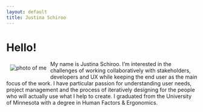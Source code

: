 ```yaml
---
layout: default
title: Justina Schiroo
---
```

# Hello! #

<img style="float: left; padding: 10px;"
 src="{{ site.url }}/assets/self.jpg"
 title="photo of me">

My name is Justina Schiroo. I’m interested in the challenges of working collaboratively with stakeholders, developers and UX while keeping the end user as the main focus of the work. I have particular passion for understanding user needs, project management and the process of iteratively designing for the people who will actually use what I help to create. I graduated from the University of Minnesota with a degree in Human Factors & Ergonomics. 

<div style="clear: left"></div>
